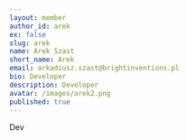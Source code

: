 ```yaml
---
layout: member
author_id: arek
ex: false
slug: arek
name: Arek Szast
short_name: Arek
email: arkadiusz.szast@brightinventions.pl
bio: Developer
description: Developer
avatar: /images/arek2.png
published: true
---
```

Dev